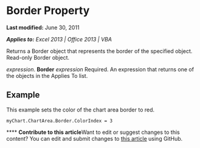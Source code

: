 
# Border Property

 **Last modified:** June 30, 2011

 _**Applies to:** Excel 2013 | Office 2013 | VBA_

Returns a Border object that represents the border of the specified object. Read-only Border object.

 _expression_. **Border**
 _expression_ Required. An expression that returns one of the objects in the Applies To list.

## Example

This example sets the color of the chart area border to red.


```
myChart.ChartArea.Border.ColorIndex = 3
```


****   **Contribute to this article**Want to edit or suggest changes to this content? You can edit and submit changes to  [this article](https://github.com/jhershey00/VBA_Excel_Test/OpenXMLCon/articles/c4c01534-3d56-7496-0368-fea8d2e2d0ae.md) using GitHub.

